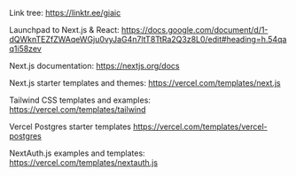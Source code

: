 Link tree:
https://linktr.ee/giaic

Launchpad to Next.js & React:
https://docs.google.com/document/d/1-dQWknTEZfZWAqeWGju0vyJaG4n7ltT8TtRa2Q3z8L0/edit#heading=h.54qaq1i58zev

Next.js documentation:
https://nextjs.org/docs

Next.js starter templates and themes:
https://vercel.com/templates/next.js

Tailwind CSS templates and examples:
https://vercel.com/templates/tailwind

Vercel Postgres starter templates
https://vercel.com/templates/vercel-postgres

NextAuth.js examples and templates:
https://vercel.com/templates/nextauth.js

